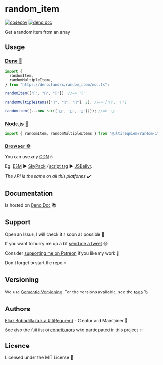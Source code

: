 # random_item

[![codecov](https://codecov.io/gh/ultirequiem/random_item/branch/main/graph/badge.svg)](https://codecov.io/gh/ultirequiem/random_item)
[![deno doc](https://doc.deno.land/badge.svg)](https://doc.deno.land/https/deno.land/x/random_item/mod.ts)

Get a random item from an array

## Usage

### [Deno 🦕](https://deno.land/x/random_item)

```typescript
import {
  randomItem,
  randomMultipleItems,
} from "https://deno.land/x/random_item/mod.ts";

randomItem(["🐴", "🦄", "🌈"]); //=> '🦄'

randomMultipleItems(["🐴", "🦄", "🌈"], 2); //=> ['🌈', '🦄']

randomItem([...new Set(["🐴", "🦄", "🌈"])]); //=> '🌈'
```

### [Node.js 🦖](https://npmjs.com/package/@ultirequiem/random-item)

```ts
import { randomItem, randomMultipleItems } from "@ultirequiem/random-item";
```

### [Browser 🌐](https://developer.mozilla.org/en-US/docs/Glossary/Browser)

You can use any [CDN](https://en.wikipedia.org/wiki/Content_delivery_network) 🔥

Eg. [ESM](https://developer.mozilla.org/en-US/docs/Web/JavaScript/Guide/Modules)
▶ [SkyPack](https://cdn.skypack.dev/@ultirequiem/random-item) _/_
[script tag](https://developer.mozilla.org/en-US/docs/Web/HTML/Element/script) ▶
[JSDelivr](https://cdn.jsdelivr.net/npm/@ultirequiem/random-item).

_The API is the same on all this platforms ✔️_

## Documentation

Is hosted on
[Deno Doc](https://doc.deno.land/https://deno.land/x/random_item/mod.ts) 📚

## Support

Open an Issue, I will check it a soon as possible 👀

If you want to hurry me up a bit
[send me a tweet](https://twitter.com/UltiRequiem) 😆

Consider [supporting me on Patreon](https://patreon.com/UltiRequiem) if you like
my work 🚀

Don't forget to start the repo ⭐

## Versioning

We use [Semantic Versioning](http://semver.org). For the versions available, see
the [tags](https://github.com/UltiRequiem/random_item/tags) 🏷️

## Authors

[Eliaz Bobadilla (a.k.a UltiRequiem)](https://ultirequiem.com) - Creator and
Maintainer 💪

See also the full list of
[contributors](https://github.com/UltiRequiem/random_item/contributors) who
participated in this project ✨

## Licence

Licensed under the MIT License 📄

